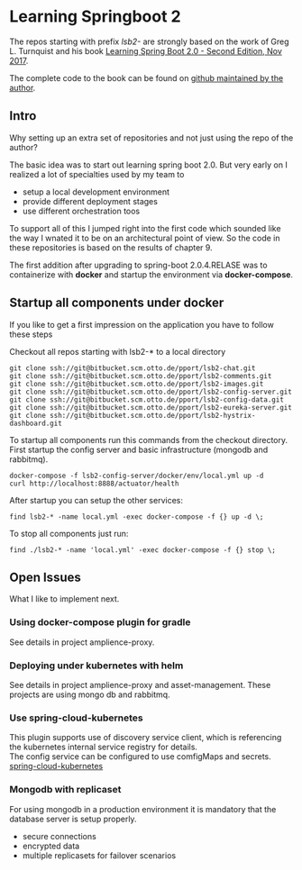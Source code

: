 # Learning Springboot 2  

The repos starting with prefix *lsb2-* are strongly based on the work of 
Greg L. Turnquist and his book [Learning Spring Boot 2.0 - Second Edition, Nov 2017](https://www.packtpub.com/application-development/learning-spring-boot-20-second-edition).  

The complete code to the book can be found on [github maintained by the author](https://github.com/learning-spring-boot/learning-spring-boot-2nd-edition-code).

## Intro  

Why setting up an extra set of repositories and not just using the repo of the author?  

The basic idea was to start out learning spring boot 2.0. But very early on I realized 
a lot of specialties used by my team to 

* setup a local development environment  
* provide different deployment stages  
* use different orchestration toos  

To support all of this I jumped right into the first code which sounded like the way I wnated 
it to be on an architectural point of view. So the code in these repositories is based on the results of chapter 9.  

The first addition after upgrading to spring-boot 2.0.4.RELASE was to containerize with __docker__ and startup the environment via __docker-compose__.  

## Startup all components under docker  

If you like to get a first impression on the application you have to follow these steps

Checkout all repos starting with lsb2-* to a local directory

```
git clone ssh://git@bitbucket.scm.otto.de/pport/lsb2-chat.git  
git clone ssh://git@bitbucket.scm.otto.de/pport/lsb2-comments.git  
git clone ssh://git@bitbucket.scm.otto.de/pport/lsb2-images.git  
git clone ssh://git@bitbucket.scm.otto.de/pport/lsb2-config-server.git  
git clone ssh://git@bitbucket.scm.otto.de/pport/lsb2-config-data.git  
git clone ssh://git@bitbucket.scm.otto.de/pport/lsb2-eureka-server.git  
git clone ssh://git@bitbucket.scm.otto.de/pport/lsb2-hystrix-dashboard.git  
```
To startup all components run this commands from the checkout directory.  
First startup the config server and basic infrastructure (mongodb and rabbitmq).  
```
docker-compose -f lsb2-config-server/docker/env/local.yml up -d
curl http://localhost:8888/actuator/health
```
After startup you can setup the other services:  
```
find lsb2-* -name local.yml -exec docker-compose -f {} up -d \;
```
To stop all components just run:  
```
find ./lsb2-* -name 'local.yml' -exec docker-compose -f {} stop \;  
```

## Open Issues  
What I like to implement next.  

### Using docker-compose plugin for gradle  
See details in project amplience-proxy.

### Deploying under kubernetes with helm  
See details in project amplience-proxy and asset-management. These projects are using mongo db and rabbitmq.  

### Use spring-cloud-kubernetes  
This plugin supports use of discovery service client, which is referencing the kubernetes internal service registry for details.  
The config service can be configured to use comfigMaps and secrets.  
[spring-cloud-kubernetes](https://github.com/spring-cloud/spring-cloud-kubernetes)

### Mongodb with replicaset  
For using mongodb in a production environment it is mandatory that the database server is
setup properly.

* secure connections  
* encrypted data  
* multiple replicasets for failover scenarios  

